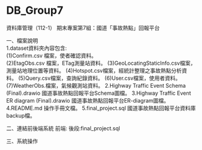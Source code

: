 # DB_Group7
資料庫管理（112-1） 期末專案第7組：國道「事故熱點」回報平台

一、檔案說明
<br>
1.dataset資料夾內容包含:
<br>
(1)Confirm.csv 檔案，使者確認資料。
<br>
(2)EtagObs.csv 檔案，ETag測量站資料。
(3)GeoLocatingStaticInfo.csv檔案，測量站地理位置等資料。
(4)Hotspot.csv檔案，經統計整理之事故熱點分析資料。
(5)Query.csv檔案，查詢紀錄資料。
(6)User.csv檔案，使用者資料。
(7)WeatherObs.檔案，氣候觀測站資料。
2.Highway Traffic Event Schema (Final).drawio 國道事故熱點回報平台Schema圖檔。
3.Highway Traffic Event ER diagram (Final).drawio 國道事故熱點回報平台ER-diagram圖檔。
4.README.md 操作手冊文檔。
5.final_project.sql 國道事故熱點回報平台資料庫backup檔。


二、連結前後端系統
前端:
後段:final_project.sql

三、系統操作

